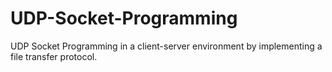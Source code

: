 # UDP-Socket-Programming
UDP Socket Programming in a client-server environment by implementing a file transfer protocol.
